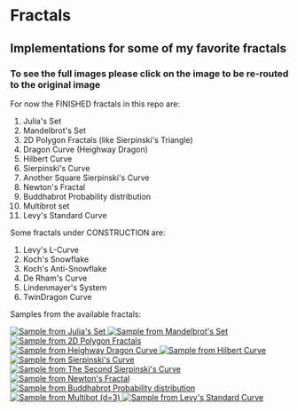 # Fractals

## Implementations for some of my favorite fractals

### To see the full images please click on the image to be re-routed to the original image

For now the FINISHED fractals in this repo are:

1. Julia's Set
2. Mandelbrot's Set
3. 2D Polygon Fractals (like Sierpinski's Triangle)
4. Dragon Curve (Heighway Dragon)
5. Hilbert Curve
6. Sierpinski's Curve
7. Another Square Sierpinski's Curve
8. Newton's Fractal
9. Buddhabrot Probability distribution
10. Multibrot set
11. Levy's Standard Curve

Some fractals under CONSTRUCTION are:

1. Levy's L-Curve
2. Koch's Snowflake
3. Koch's Anti-Snowflake
4. De Rham's Curve
5. Lindenmayer's System
6. TwinDragon Curve

Samples from the available fractals:

<a href = "https://github.com/Ahmed-5/fractals/blob/main/images/julia.png">
    <img alt="Sample from Julia's Set" src="https://github.com/Ahmed-5/fractals/blob/main/sample_images/julia.jpeg">
</a>

<a href = "https://github.com/Ahmed-5/fractals/blob/main/images/mandelbrot.png">
    <img alt="Sample from Mandelbrot's Set" src="https://github.com/Ahmed-5/fractals/blob/main/sample_images/mandelbrot.jpeg">
</a>

<a href = "https://github.com/Ahmed-5/fractals/blob/main/images/sierpinski_triangle.png">
    <img alt="Sample from 2D Polygon Fractals" src="https://github.com/Ahmed-5/fractals/blob/main/sample_images/sierpinski_triangle.jpeg">
</a>

<a href = "https://github.com/Ahmed-5/fractals/blob/main/images/dragon_curve.png">
    <img alt="Sample from Heighway Dragon Curve" src="https://github.com/Ahmed-5/fractals/blob/main/sample_images/dragon_curve.jpeg">
</a>

<a href = "https://github.com/Ahmed-5/fractals/blob/main/images/hilbert_curve.png">
    <img alt="Sample from Hilbert Curve" src="https://github.com/Ahmed-5/fractals/blob/main/sample_images/hilbert_curve.jpeg">
</a>

<a href = "https://github.com/Ahmed-5/fractals/blob/main/images/sierpinski_curve.png">
    <img alt="Sample from Sierpinski's Curve" src="https://github.com/Ahmed-5/fractals/blob/main/sample_images/sierpinski_curve.jpeg">
</a>

<a href = "https://github.com/Ahmed-5/fractals/blob/main/images/another_sierpinski_curve.png">
    <img alt="Sample from The Second Sierpinski's Curve" src="https://github.com/Ahmed-5/fractals/blob/main/sample_images/another_sierpinski_curve.jpeg">
</a>

<a href = "https://github.com/Ahmed-5/fractals/blob/main/images/newton_fractal.png">
    <img alt="Sample from Newton's Fractal" src="https://github.com/Ahmed-5/fractals/blob/main/sample_images/newton_fractal.jpeg">
</a>

<a href = "https://github.com/Ahmed-5/fractals/blob/main/images/buddhabrot.png">
    <img alt="Sample from Buddhabrot Probability distribution" src="https://github.com/Ahmed-5/fractals/blob/main/sample_images/buddhabrot.jpeg">
</a>

<a href = "https://github.com/Ahmed-5/fractals/blob/main/images/tribrot.png">
    <img alt="Sample from Multibot (d=3)" src="https://github.com/Ahmed-5/fractals/blob/main/sample_images/tribrot.jpeg">
</a>

<a href = "https://github.com/Ahmed-5/fractals/blob/main/images/levy_standard_curve.png">
    <img alt="Sample from Levy's Standard Curve" src="https://github.com/Ahmed-5/fractals/blob/main/sample_images/levy_standard_curve.jpeg">
</a>
